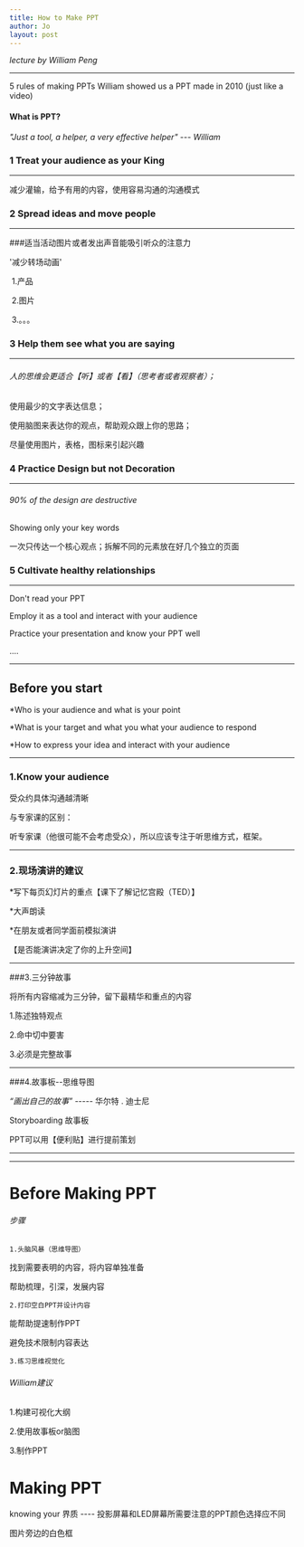 ```yaml
---
title: How to Make PPT
author: Jo
layout: post
---
```




*lecture by William Peng*

---
5 rules of making PPTs
William showed us a PPT made in 2010 (just like a video)

#### What is PPT?
*"Just a tool, a helper, a very effective helper" --- William*



### 1 Treat your audience as your King 
---
减少灌输，给予有用的内容，使用容易沟通的沟通模式



### 2 Spread ideas and move people
---
###适当活动图片或者发出声音能吸引听众的注意力

'减少转场动画'

​	1.产品

​	2.图片

​	3.。。。



### 3 Help them see what you are saying 
---


###### 人的思维会更适合【听】或者【看】（思考者或者观察者）；

使用最少的文字表达信息；

使用脑图来表达你的观点，帮助观众跟上你的思路；

尽量使用图片，表格，图标来引起兴趣



### 4 Practice Design but not Decoration
---

###### 90% of the design are destructive

Showing only your key words

一次只传达一个核心观点；拆解不同的元素放在好几个独立的页面



### 5 Cultivate healthy relationships
---

Don't read your PPT

Employ it as a tool and interact with your audience

Practice your presentation and know your PPT well

....

---

## Before you start

*Who is your audience and what is your point

*What is your target and what you what your audience to respond

*How to express your idea and interact with your audience

---



### 1.Know your audience

受众约具体沟通越清晰

与专家课的区别：

听专家课（他很可能不会考虑受众），所以应该专注于听思维方式，框架。

---

### 2.现场演讲的建议

*写下每页幻灯片的重点【课下了解记忆宫殿（TED）】

*大声朗读

*在朋友或者同学面前模拟演讲

【是否能演讲决定了你的上升空间】

---

###3.三分钟故事

将所有内容缩减为三分钟，留下最精华和重点的内容

1.陈述独特观点

2.命中切中要害

3.必须是完整故事

---

###4.故事板--思维导图

*“画出自己的故事”*  ----- 华尔特 . 迪士尼

Storyboarding 故事板

PPT可以用【便利贴】进行提前策划

---



---
# Before Making PPT

###### 步骤

	1.头脑风暴（思维导图）

找到需要表明的内容，将内容单独准备

帮助梳理，引深，发展内容

	2.打印空白PPT并设计内容

能帮助提速制作PPT

避免技术限制内容表达

	3.练习思维视觉化



###### William建议

1.构建可视化大纲

2.使用故事板or脑图

3.制作PPT



# Making PPT

knowing your 界质 ---- 投影屏幕和LED屏幕所需要注意的PPT颜色选择应不同

图片旁边的白色框